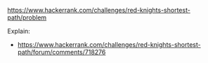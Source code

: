 https://www.hackerrank.com/challenges/red-knights-shortest-path/problem

Explain:
- https://www.hackerrank.com/challenges/red-knights-shortest-path/forum/comments/718276
